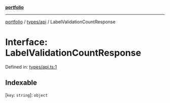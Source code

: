 [**portfolio**](../../../README.md)

***

[portfolio](../../../modules.md) / [types/api](../README.md) / LabelValidationCountResponse

# Interface: LabelValidationCountResponse

Defined in: [types/api.ts:1](https://github.com/tnorlund/Portfolio/blob/dc88d24f14a4a01a7ec0eb234c18ceca99de74b9/portfolio/types/api.ts#L1)

## Indexable

\[`key`: `string`\]: `object`

